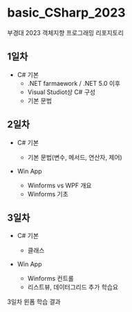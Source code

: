 # basic_CSharp_2023
부경대 2023 객체지향 프로그래밍 리포지토리

## 1일차
- C# 기본
	- .NET farmaework / .NET 5.0 이후
	- Visual Studiot상 C# 구성
	- 기본 문법
	
## 2일차
- C# 기본
	- 기본 문법(변수, 메서드, 연산자, 제어)
	
- Win App
	- Winforms vs WPF 개요
	- Winforms 기초
	
## 3일차
- C# 기본
	- 클래스
	
- Win App
	- Winforms 컨트롤
	- 리스트뷰, 데이터그리드 추가 학습요
	
3일차 윈폼 학습 결과	
<imb src ="https://raw.githubusercontent.com/Gayeon-Leee/basic_CSharp_2023/main/Images/winforms01.png" width="700"/>
